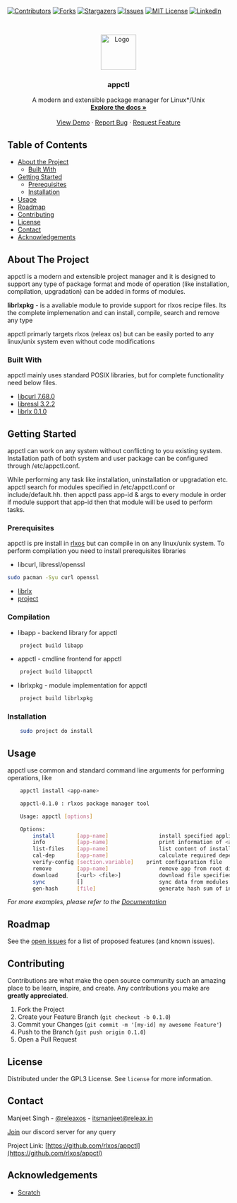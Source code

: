 <!--
*** Thanks for checking out this README Template. If you have a suggestion that would
*** make this better, please fork the repo and create a pull request or simply open
*** an issue with the tag "enhancement".
*** Thanks again! Now go create something AMAZING! :D
-->





<!-- PROJECT SHIELDS -->
<!--
*** I'm using markdown "reference style" links for readability.
*** Reference links are enclosed in brackets [ ] instead of parentheses ( ).
*** See the bottom of this document for the declaration of the reference variables
*** for contributors-url, forks-url, etc. This is an optional, concise syntax you may use.
*** https://www.markdownguide.org/basic-syntax/#reference-style-links
-->
[![Contributors][contributors-shield]][contributors-url]
[![Forks][forks-shield]][forks-url]
[![Stargazers][stars-shield]][stars-url]
[![Issues][issues-shield]][issues-url]
[![MIT License][license-shield]][license-url]
[![LinkedIn][linkedin-shield]][linkedin-url]



<!-- PROJECT LOGO -->
<br />
<p align="center">
  <a href="https://github.com/rlxos/appctl.git">
    <img src="images/logo.png" alt="Logo" width="80" height="80">
  </a>

  <h3 align="center">appctl</h3>

  <p align="center">
    A modern and extensible package manager for Linux*/Unix
    <br />
    <a href="https://github.com/rlxos/appctl"><strong>Explore the docs »</strong></a>
    <br />
    <br />
    <a href="https://github.com/rlxos/appctl">View Demo</a>
    ·
    <a href="https://github.com/rlxos/appctl/issues">Report Bug</a>
    ·
    <a href="https://github.com/rlxos/appctl/issues">Request Feature</a>
  </p>
</p>



<!-- TABLE OF CONTENTS -->
## Table of Contents

* [About the Project](#about-the-project)
  * [Built With](#built-with)
* [Getting Started](#getting-started)
  * [Prerequisites](#prerequisites)
  * [Installation](#installation)
* [Usage](#usage)
* [Roadmap](#roadmap)
* [Contributing](#contributing)
* [License](#license)
* [Contact](#contact)
* [Acknowledgements](#acknowledgements)



<!-- ABOUT THE PROJECT -->
## About The Project

<!-- [![Product Name Screen Shot][product-screenshot]](https://example.com) -->
appctl is a modern and extensible project manager and it is designed to support any type of package format and mode of operation (like installation, compilation, upgradation) can be added in forms of modules.

**librlxpkg** - is a avaliable module to provide support for rlxos recipe files. Its the complete implemenation and can install, compile, search and remove any type

appctl primarly targets rlxos (releax os) but can be easily ported to any linux/unix system even without code modifications

### Built With
appctl mainly uses standard POSIX libraries, but for complete functionality need below files.
* [libcurl 7.68.0](https://curl.haxx.se/libcurl/)
* [libressl 3.2.2](https://www.libressl.org/)
* [librlx 0.1.0](https://github.com/rlxos/librlx)



<!-- GETTING STARTED -->
## Getting Started

appctl can work on any system without conflicting to you existing system. Installation path of both system and user package can be configured through /etc/appctl.conf.

While performing any task like installation, uninstallation or upgradation etc. appctl search for modules specified in /etc/appctl.conf or include/default.hh. then appctl pass app-id & args to every module in order if module support that app-id then that module will be used to perform tasks.

### Prerequisites

appctl is pre install in [rlxos](https://releax.in/) but can compile in on any linux/unix system. To perform compilation you need to install prerequisites libraries 
* libcurl, libressl/openssl
```bash
sudo pacman -Syu curl openssl
```
* [librlx](https://github.com/rlxos/librlx)
* [project](https://github.com/itsmanjeet/project)

### Compilation
* libapp - backend library for appctl
```bash
    project build libapp
```

* appctl - cmdline frontend for appctl
```bash
    project build libappctl
```

* librlxpkg - module implementation for appctl
```bash
    project build librlxpkg
```

### Installation
``` bash
    sudo project do install
```

<!-- USAGE EXAMPLES -->
## Usage
appctl use common and standard command line arguments for performing operations, like
```bash
    appctl install <app-name>
```

```bash
    appctl-0.1.0 : rlxos package manager tool

    Usage: appctl [options]

    Options:
        install       [app-name] 		        install specified application from app-id
        info          [app-name] 		        print information of <app>
        list-files    [app-name] 		        list content of install <app>
        cal-dep       [app-name] 		        calculate required dependencies of <app>
        verify-config [section.variable]    print configuration file
        remove        [app-name] 		        remove app from root directory
        download      [<url> <file>] 		    download file specified
        sync          [] 		                sync data from modules
        gen-hash      [file] 		            generate hash sum of input file
```

_For more examples, please refer to the [Documentation](https://github.com/rlxos/appctl/docs/appctl.html)_



<!-- ROADMAP -->
## Roadmap

See the [open issues](https://github.com/rlxos/appctl/issues) for a list of proposed features (and known issues).



<!-- CONTRIBUTING -->
## Contributing

Contributions are what make the open source community such an amazing place to be learn, inspire, and create. Any contributions you make are **greatly appreciated**.

1. Fork the Project
2. Create your Feature Branch (`git checkout -b 0.1.0`)
3. Commit your Changes (`git commit -m '[my-id] my awesome Feature'`)
4. Push to the Branch (`git push origin 0.1.0`)
5. Open a Pull Request



<!-- LICENSE -->
## License

Distributed under the GPL3 License. See `license` for more information.



<!-- CONTACT -->
## Contact
Manjeet Singh - [@releaxos](https://twitter.com/releaxos) - itsmanjeet@releax.in

[Join](https://discord.gg/TXTxDTYcdg) our discord server for any query


Project Link: [https://github.com/rlxos/appctl](https://github.com/rlxos/appctl)



<!-- ACKNOWLEDGEMENTS -->
## Acknowledgements
* [Scratch](https://github.com/venomlinux/scratchpkg)





<!-- MARKDOWN LINKS & IMAGES -->
<!-- https://www.markdownguide.org/basic-syntax/#reference-style-links -->
[contributors-shield]: https://img.shields.io/github/contributors/rlxos/appctl.svg?style=flat-square
[contributors-url]: https://github.com/rlxos/appctl/graphs/contributors
[forks-shield]: https://img.shields.io/github/forks/rlxos/appctl.svg?style=flat-square
[forks-url]: https://github.com/rlxos/appctl/network/members
[stars-shield]: https://img.shields.io/github/stars/rlxos/appctl.svg?style=flat-square
[stars-url]: https://github.com/rlxos/appctl/stargazers
[issues-shield]: https://img.shields.io/github/issues/rlxos/appctl.svg?style=flat-square
[issues-url]: https://github.com/rlxos/appctl/issues
[license-shield]: https://img.shields.io/github/license/rlxos/appctl.svg?style=flat-square
[license-url]: https://github.com/rlxos/appctl/blob/master/license
[linkedin-shield]: https://img.shields.io/badge/-LinkedIn-black.svg?style=flat-square&logo=linkedin&colorB=555
[linkedin-url]: https://linkedin.com/in/releax
